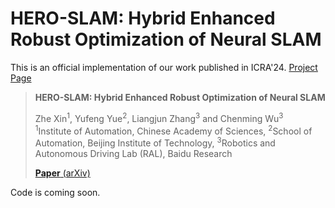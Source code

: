 # HERO-SLAM: Hybrid Enhanced Robust Optimization of Neural SLAM
This is an official implementation of our work published in ICRA'24. [Project Page](https://hero-slam.github.io/)

> **HERO-SLAM: Hybrid Enhanced Robust Optimization of Neural SLAM**
>
> Zhe Xin<sup>1</sup>,  Yufeng Yue<sup>2</sup>, Liangjun Zhang<sup>3</sup> and Chenming Wu<sup>3</sup><br>
> <sup>1</sup>Institute of Automation, Chinese Academy of
Sciences,
> <sup>2</sup>School of Automation, Beijing Institute of Technology,
> <sup>3</sup>Robotics and Autonomous Driving Lab (RAL), Baidu Research
> 
> [**Paper** (arXiv)](https://hero-slam.github.io/)

Code is coming soon.